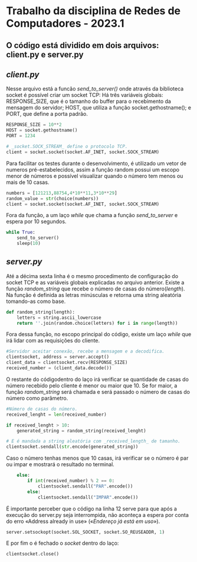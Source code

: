 # Trabalho da disciplina de Redes de Computadores - 2023.1

## O código está dividido em dois arquivos: client.py e server.py

## *client.py*
Nesse arquivo está a funcão _send_to_server()_ onde através da biblioteca socket é possível criar um socket TCP:
Há três variáveis globais: RESPONSE_SIZE, que é o tamanho do buffer para o recebimento da mensagem do servidor;
HOST, que utiliza a função socket.gethostname(); e PORT, que define a porta padrão.
```python
RESPONSE_SIZE = 10**2
HOST = socket.gethostname()
PORT = 1234
```

```python
# _socket.SOCK_STREAM_ define o protocolo TCP.
client = socket.socket(socket.AF_INET, socket.SOCK_STREAM)
```
Para facilitar os testes durante o desenvolvimento, é utilizado um vetor de numeros pré-estabelecidos, assim a função random possui um escopo menor de números e possível visualizar quando o número tem menos ou mais de 10 casas.
```python
numbers = [121213,88754,4*10**11,3*10**29]
random_value = str(choice(numbers))
client = socket.socket(socket.AF_INET, socket.SOCK_STREAM)
```
Fora da função, a um laço _while_ que chama a função _send_to_server_ e espera por 10 segundos.
```python
while True:
    send_to_server()
    sleep(10)
```

## *server.py*

Até a décima sexta linha é o mesmo procedimento de configuração do socket TCP e as variáveis globais explicadas no arquivo anterior.
Existe a função _random_string_ que recebe o número de casas do número(_length_). Na função é definida as letras minúsculas e retorna uma string aleatória tomando-as como base.
```python
def random_string(length):
    letters = string.ascii_lowercase
    return ''.join(random.choice(letters) for i in range(length))
```
Fora dessa função, no escopo principal do código, existe um laço _while_ que irá lidar com as requisições do cliente.
```python
#Servidor aceitar conexão, recebe a mensagem e a decodifica.
clientsocket, address = server.accept()
client_data = clientsocket.recv(RESPONSE_SIZE)
received_number = (client_data.decode())
```

O restante do códigodentro do laço irá verificar se quantidade de casas do número recebido pelo cliente é menor ou maior que 10. Se for maior, a função _random_string_ será chamada e será passado o número de casas do número como parâmetro.
```python
#Número de casas do número.
received_lenght = len(received_number)
```
```python
if received_lenght > 10:
    generated_string = random_string(received_lenght)
```
```python
# E é mandada a string aleatória com _received_length_ de tamanho.
clientsocket.sendall(str.encode(generated_string))
```
Caso o número tenhas menos que 10 casas, irá verificar se o número é par ou impar e mostrará o resultado no terminal.
```python
    else:
        if int(received_number) % 2 == 0:
            clientsocket.sendall("PAR".encode())
        else:
            clientsocket.sendall("IMPAR".encode())
```
É importante perceber que o código na linha 12 serve para que após a execução do server.py seja interrompida, não aconteça a espera por conta do erro «Address already in use» («_Endereço já está em uso_»).
```python
server.setsockopt(socket.SOL_SOCKET, socket.SO_REUSEADDR, 1)
```
E por fim o é fechado o _socket_ dentro do laço:
```python
clientsocket.close()
```
